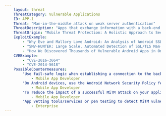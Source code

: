 ```yaml
---
    layout: threat
    ThreatCategory: Vulnerable Applications
    ID: APP-1
    Threat: "Man-in-the-middle attack on weak server authentication"
    ThreatDescription: "Apps that exchange information with a back-end server should strongly authenticate the server before attemtping to establish a secure connection. If the authentication mechanism used by the app is weak, such as not validating a server certificate, an attacker can readily impersonate the back-end server to the app and achieve a man-in-the-middle (MITM) attack. This would provide an attacker with unauthorized access to all unencrypted transmitted data, including modification of data-in-transit. A successful MITM greatly facilitates further attacks against the client app, the back-end server, and all parties of a compromised session."
    ThreatOrigin: "Mobile Threat Protection: A Holistic Approach to Securing Mobile Data and Devices [^61]"
    ExploitExample:
        - "Why Eve and Mallory Love Android: An Analysis of Android SSL (In)Security [^62]"
        - "SMV-HUNTER: Large Scale, Automated Detection of SSL/TLS Man-in-the-Middle Vulnerabilities in Android Apps [^63]"
        - "How We Discovered Thousands of Vulnerable Android Apps in One Day [^65]"
    CVEExample:
        - "CVE-2016-3664"
        - "CVE-2014-5618"
    PossibleCountermeasures:
        "Use fail-safe logic when establishing a connection to the back-end server; if server certificate validation fails, do not continue to negotiate a secure session or fall back to an unencrypted communication protocol, and warn the app user.":
            - Mobile App Developer
        "On Android devices, use the Android Network Security Policy feature, Certificate Pinning.":
            - Mobile App Developer
        "To reduce the impact of a successful MiTM attack on your application, consider the use of public key cryptography to protect sensitive data destined for back-end servers prior to transmission off the device.":
            - Mobile App Developer
        "App vetting tools/services or pen testing to detect MiTM vulnerabilities in mobile apps.":
            - Enterprise
---
```

